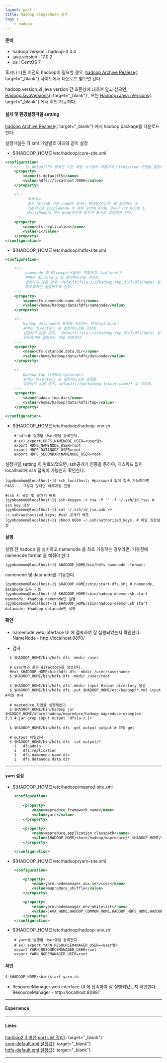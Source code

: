 ```yaml
---
layout: post
title: Hadoop SingleNode 설치
tags :
    - hadoop
---
```


#### 준비
* hadoop version : hadoop-3.3.4  
* java version : 17.0.2  
* os : CentOS 7  

혹시나 다른 버전의 hadoop이 필요할 경우, [hadoop Archive Realese](https://archive.apache.org/dist/hadoop/core/){: target="_blank"} 사이트에서 다운로드 받으면 된다.  

hadoop version 과 java version 간 호환성에 대하여 알고 싶으면, [HadoopJavaVersions](https://cwiki.apache.org/confluence/display/HADOOP2/HadoopJavaVersions){: target="_blank"} , 또는
[Hadoop+Java+Versions](https://cwiki.apache.org/confluence/display/HADOOP/Hadoop+Java+Versions){: target="_blank"} 에서 확인 가능하다.  

#### 설치 및 환경설정파일 setting
[hadoop Archive Realese](https://archive.apache.org/dist/hadoop/core/){: target="_blank"} 에서 hadoop package를 다운로드 한다.

설정파일은 각 xml 파일별로 아래와 같이 설정  
* $(HADOOP_HOME)/etc/hadoop/core-site.xml  

``` xml
<configuration>
    <!-- fs.defaultFS 항목은 기본 파일 시스템의 이름이자,FileSystem 구현을 결정하는 URI. 그리고 namenode URI 가 된다. -->
    <property>
        <name>fs.defaultFS</name>
        <value>hdfs://localhost:9000</value>
    </property>

    <!-- 
          복제계수 
          같은 데이터를 다른 node로 몇개나 복제할것이냐? 를 결정하는 수.
          기본적으로 singleNode 의 경우 당연히 node 갯수가 1개 이므로 1, 
          MultiNode의 경우 Node갯수에 맞추어 홀수로 설정해야 한다. 
    -->
    <property>
        <name>dfs.replication</name>
        <value>1</value>
    </property>
</configuration>
```

* $(HADOOP_HOME)/etc/hadoop/hdfs-site.xml  

```xml
<configuration>

    <!-- 
         namenode 의 FSimage(스냅샷) 저장위치.(optional)
         원하는 directory 로 설정하는것을 권장함.
         설정하지 않을 경우, default(file://${hadoop.tmp.dir}/dfs/name) 로 지정되므로 
         되도록이면 설정하도록 한다.
    -->
    <property>
        <name>dfs.namenode.name.dir</name>
        <value>/home/hadoop/data/hdfs/namenode</value>
    </property>

    <!-- 
        hadoop datanode의 블록을 저장하는 위치(optional)
        원하는 directory 로 설정하는것을 권장함.
        설정하지 않을 경우,  default(file://${hadoop.tmp.dir}/dfs/data) 로 지정되므로
        되도록이면 설정하는 것을 권장한다. 
    -->
    <property>
        <name>dfs.datanode.data.dir</name>
        <value>/home/hadoop/data/hdfs/datanode</value>
    </property>
   
    <!-- 
        hadoop tmp 디렉토리(optional)
        원하는 directory 로 설정하는것을 권장함.
        설정하지 않을 경우, default(/tmp/hadoop-${user.name}) 로 지정됨. 
    -->
    <property>
        <name>hadoop.tmp.dir</name>
        <value>/home/hadoop/data/hdfs/tmp</value>
    </property>

</configuration>
```

* $(HADOOP_HOME)/etc/hadoop/hadoop-env.sh

```shell
    # hdfs를 실행할 User명을 등록한다.
    # ex) export HDFS_NAMENODE_USER=<user명> 
    export HDFS_NAMENODE_USER=root
    export HDFS_DATANODE_USER=root
    export HDFS_SECONDARYNAMENODE_USER=root
```


설정파일 setting 이 완료되었으면, ssh공개키 인증을 통하여, 패스워드 없이 localhost에 ssh 접속이 가능한지 확인한다.  
```shell
[gymbombom@localhost~]$ ssh localhost; #password 없이 접속 가능하다면 PASS... 그렇지 않다면 아래과정 진행

#ssh 키 생성 및 공개키 배포
[gymbombom@localhost~]$ ssh-keygen -t rsa -P '' -f ~/.ssh/id_rsa; # ssh key 생성
[gymbombom@localhost~]$ cat ~/.ssh/id_rsa.pub >> ~/.ssh/authorized_keys; #ssh 공개키 배포
[gymbombom@localhost~]$ chmod 0600 ~/.ssh/authorized_keys; # 파일 권한설정
```

#### 실행  
실행 전 hadoop 을 설치하고 namenode 를 최초 기동하는 경우라면, 기동전에 namenode format 을 해줘야 한다.  

```shell
[gymbombom@localhost~]$ $HADOOP_HOME/bin/hdfs namenode -format;
```

namenode 및 datanode를 기동한다.  

```shell
[gymbombom@localhost~]$ $HADOOP_HOME/sbin/start-dfs.sh; # namenode, datanode 모두 기동
[gymbombom@localhost~]$ $HADOOP_HOME/sbin/hadoop-daemon.sh start namenode; #hadoop namenode만 실행
[gymbombom@localhost~]$ $HADOOP_HOME/sbin/hadoop-daemon.sh start datanode; #hadoop datanode만 실행
```

#### 확인
* namenode web interface UI 에 접속하여 잘 실행되었는지 확인한다.  
NameNode - http://localhost:9870/

* 검사

```shell
  $ $HADOOP_HOME/bin/hdfs dfs -mkdir /user
  
  # user명과 같은 directory를 생성한다.
  #ex) $HADOOP_HOME/bin/hdfs dfs -mkdir /user/<username> 
  $ $HADOOP_HOME/bin/hdfs dfs -mkdir /user/root
  
  $ $HADOOP_HOME/bin/hdfs dfs -mkdir input #input directory 생성
  $ $HADOOP_HOME/bin/hdfs dfs -put $HADOOP_HOME/etc/hadoop/*.xml input #파일 복사
  
  # mapreduce 작업을 실행해본다.
  $ $HADOOP_HOME/bin/hadoop jar $HADOOP_HOME/share/hadoop/mapreduce/hadoop-mapreduce-examples-3.3.4.jar grep input output 'dfs[a-z.]+'

  $ $HADOOP_HOME/bin/hdfs dfs -get output output # 파일 get
  
  # output 파일검사
  $ $HADOOP_HOME/bin/hdfs dfs -cat output/*
    1	dfsadmin
    1	dfs.replication
    1	dfs.namenode.name.dir
    1	dfs.datanode.data.dir
```

---

#### yarn 설정

* $(HADOOP_HOME)/etc/hadoop/mapred-site.xml

```xml
    <configuration>
        
        <property>
            <name>mapreduce.framework.name</name>
            <value>yarn</value>
        </property>
        
        <property>
            <name>mapreduce.application.classpath</name>
            <value>$HADOOP_HOME/share/hadoop/mapreduce/*:$HADOOP_HOME/share/hadoop/mapreduce/lib/*</value>
        </property>

    </configuration>
```

* $(HADOOP_HOME)/etc/hadoop/yarn-site.xml

```xml
    <configuration>

        <property>
            <name>yarn.nodemanager.aux-services</name>
            <value>mapreduce_shuffle</value>
        </property>

        <property>
            <name>yarn.nodemanager.env-whitelist</name>
            <value>JAVA_HOME,HADOOP_COMMON_HOME,HADOOP_HDFS_HOME,HADOOP_CONF_DIR,CLASSPATH_PREPEND_DISTCACHE,HADOOP_YARN_HOME,HADOOP_HOME,PATH,LANG,TZ,HADOOP_MAPRED_HOME</value>
        </property>
    </configuration>
```

* $(HADOOP_HOME)/etc/hadoop/hadoop-env.sh

```shell
    # yarn을 실행할 User명을 등록한다.
    # ex) export YARN_RESOURCEMANAGER_USER=<user명> 
    export YARN_RESOURCEMANAGER_USER=root
    export YARN_NODEMANAGER_USER=root
```


#### 확인

```shell
$ $HADOOP_HOME/sbin/start-yarn.sh
```

* ResourceManager web interface UI 에 접속하여 잘 실행되었는지 확인한다.  
ResourceManager - http://localhost:8088/


---

#### Experience

---

#### Links
[hadoop2,3 버전 port List 정리](https://vnvn31.tistory.com/entry/Hadoop-23%EB%B2%84%EC%A0%84-port-list-%EC%A0%95%EB%A6%AC){: target="_blank"}<br>
[core-default.xml 설정값](https://hadoop.apache.org/docs/r3.3.4/hadoop-project-dist/hadoop-common/core-default.xml){: target="_blank"}<br>
[hdfs-default.xml 설정값](https://hadoop.apache.org/docs/r3.3.4/hadoop-project-dist/hadoop-hdfs/hdfs-default.xml){: target="_blank"}<br>

---